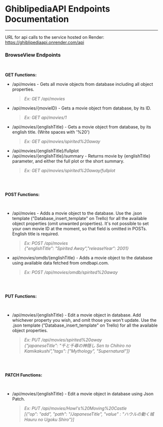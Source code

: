 ﻿# GhiblipediaAPI Endpoints Documentation

---

URL for api calls to the service hosted on Render: https://ghiblipediaapi.onrender.com/api

### BrowseView Endpoints

<br>

**GET Functions:**

- /api/movies - Gets all movie objects from database including all object properties.<br>
  > _Ex: GET /api/movies_
- /api/movies/{movieID} - Gets a movie object from database, by its ID.
  > _Ex: GET api/movies/1_
- /api/movies/{englishTitle} - Gets a movie object from database, by its english title. (Write spaces with '%20')
  > _Ex: GET api/movies/spirited%20away_
- /api/movies/{englishTitle}/fullplot
- /api/movies/{englishTitle}/summary - Returns movie by {englishTitle} parameter, and either the full plot or the short summary.
  > _Ex: GET api/movies/spirited%20away/fullplot_

<br>
<br>

**POST Functions:**

<br>

- /api/movies - Adds a movie object to the database. Use the .json template ("Database_insert_template" on Trello) for all the available object properties (omit unwanted properties). It's not possible to set your own movie ID at the moment, so that field is omitted in POSTs. English title is required.
  > _Ex: POST /api/movies_<br> _{"englishTitle": "Spirited Away","releaseYear": 2001}_
- api/movies/omdb/{englishTitle} - Adds a movie object to the database using available data fetched from omdbapi.com.
  > _Ex: POST /api/movies/omdb/spirited%20away_

<br>
<br>

**PUT Functions:**

<br>

- /api/movies/{englishTitle} - Edit a movie object in database. Add whichever property you wish, and omit those you won't update. Use the .json template ("Database_insert_template" on Trello) for all the available object properties.
  > _Ex: PUT /api/movies/spirited%20away_<br> _{"japaneseTitle": "千と千尋の神隠し Sen to Chihiro no Kamikakushi","tags": ["Mythology", "Supernatural"]}_

<br>
<br>

 **PATCH Functions:**

<br>

- /api/movies/{englishTitle} - Edit a movie object in database using Json Patch.
  > _Ex: PUT /api/movies/Howl's%20Moving%20Castle_<br> _[{"op": "add", "path": "/JapaneseTitle", "value" : "ハウルの動く城 Hauru no Ugoku Shiro"}]_
